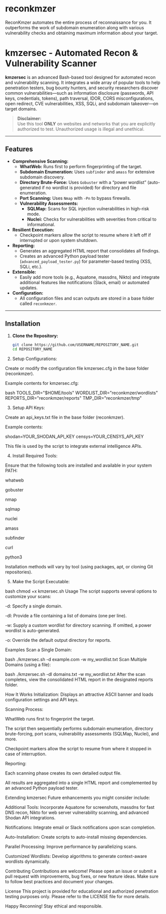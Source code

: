 # reconkmzer
ReconKmzer  automates the entire process of reconnaissance for you. It outperforms the work of subdomain enumeration along with various vulnerability checks and obtaining maximum information about your target.
# kmzersec - Automated Recon & Vulnerability Scanner

**kmzersec** is an advanced Bash-based tool designed for automated recon and vulnerability scanning. It integrates a wide array of popular tools to help penetration testers, bug bounty hunters, and security researchers discover common vulnerabilities—such as information disclosure (passwords, API keys, credentials, tokens), path traversal, IDOR, CORS misconfigurations, open redirect, CVE vulnerabilities, XSS, SQLi, and subdomain takeover—on target domains.

> **Disclaimer:**  
> Use this tool **ONLY** on websites and networks that you are explicitly authorized to test. Unauthorized usage is illegal and unethical.

---

## Features

- **Comprehensive Scanning:**  
  - **WhatWeb:** Runs first to perform fingerprinting of the target.
  - **Subdomain Enumeration:** Uses `subfinder` and `amass` for extensive subdomain discovery.
  - **Directory Brute-Force:** Uses `Gobuster` with a “power wordlist” (auto-generated if no wordlist is provided) for directory and file enumeration.
  - **Port Scanning:** Uses `Nmap` with `-Pn` to bypass firewalls.
  - **Vulnerability Assessments:**  
    - **SQLMap:** Scans for SQL injection vulnerabilities in high-risk mode.  
    - **Nuclei:** Checks for vulnerabilities with severities from critical to informational.
- **Resilient Execution:**  
  - Checkpoint markers allow the script to resume where it left off if interrupted or upon system shutdown.
- **Reporting:**  
  - Generates an aggregated HTML report that consolidates all findings.
  - Creates an advanced Python payload tester (`advanced_payload_tester.py`) for parameter-based testing (XSS, SQLi, etc.).
- **Extensible:**  
  - Easily add more tools (e.g., Aquatone, massdns, Nikto) and integrate additional features like notifications (Slack, email) or automated updates.
- **Configuration:**  
  - All configuration files and scan outputs are stored in a base folder called `reconkmzer`.

---

## Installation

1. **Clone the Repository:**

   ```bash
   git clone https://github.com/USERNAME/REPOSITORY_NAME.git
   cd REPOSITORY_NAME
2. Setup Configurations:

Create or modify the configuration file kmzersec.cfg in the base folder (reconkmzer).

Example contents for kmzersec.cfg:

bash
TOOLS_DIR="$HOME/tools"
WORDLIST_DIR="reconkmzer/wordlists"
REPORTS_DIR="reconkmzer/reports"
TMP_DIR="reconkmzer/tmp"

3. Setup API Keys:

Create an api_keys.txt file in the base folder (reconkmzer).

Example contents:

shodan=YOUR_SHODAN_API_KEY
censys=YOUR_CENSYS_API_KEY

This file is used by the script to integrate external intelligence APIs.

4. Install Required Tools:

Ensure that the following tools are installed and available in your system PATH:

whatweb

gobuster

nmap

sqlmap

nuclei

amass

subfinder

curl

python3

Installation methods will vary by tool (using packages, apt, or cloning Git repositories).

5. Make the Script Executable:

bash
chmod +x kmzersec.sh
Usage
The script supports several options to customize your scans:

-d: Specify a single domain.

-dl: Provide a file containing a list of domains (one per line).

-w: Supply a custom wordlist for directory scanning. If omitted, a power wordlist is auto-generated.

-o: Override the default output directory for reports.

Examples
Scan a Single Domain:

bash
./kmzersec.sh -d example.com -w my_wordlist.txt
Scan Multiple Domains (using a file):

bash
./kmzersec.sh -dl domains.txt -w my_wordlist.txt
After the scan completes, view the consolidated HTML report in the designated reports folder.

How It Works
Initialization: Displays an attractive ASCII banner and loads configuration settings and API keys.

Scanning Process:

WhatWeb runs first to fingerprint the target.

The script then sequentially performs subdomain enumeration, directory brute-forcing, port scans, vulnerability assessments (SQLMap, Nuclei), and more.

Checkpoint markers allow the script to resume from where it stopped in case of interruption.

Reporting:

Each scanning phase creates its own detailed output file.

All results are aggregated into a single HTML report and complemented by an advanced Python payload tester.

Extending kmzersec
Future enhancements you might consider include:

Additional Tools: Incorporate Aquatone for screenshots, massdns for fast DNS recon, Nikto for web server vulnerability scanning, and advanced Shodan API integrations.

Notifications: Integrate email or Slack notifications upon scan completion.

Auto-Installation: Create scripts to auto-install missing dependencies.

Parallel Processing: Improve performance by parallelizing scans.

Customized Wordlists: Develop algorithms to generate context-aware wordlists dynamically.

Contributing
Contributions are welcome! Please open an issue or submit a pull request with improvements, bug fixes, or new feature ideas. Make sure to follow best practices and document your changes.

License
This project is provided for educational and authorized penetration testing purposes only. Please refer to the LICENSE file for more details.

Happy Reconning! Stay ethical and responsible.
